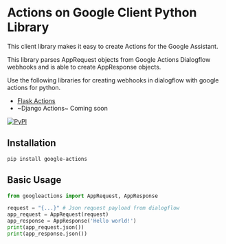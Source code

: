 # Actions on Google Client Python Library

This client library makes it easy to create Actions for the Google Assistant.

This library parses AppRequest objects from Google Actions Dialogflow webhooks and is able to create AppResponse objects.

Use the following libraries for creating webhooks in dialogflow with google actions for python.

* [Flask Actions](https://github.com/caycewilliams/flask-actions-on-google-python)
* ~Django Actions~ Coming soon

[![PyPI](https://img.shields.io/pypi/v/nine.svg)](https://pypi.org/project/google-actions/1.0.0/)


## Installation

```
pip install google-actions
```

## Basic Usage

```python
from googleactions import AppRequest, AppResponse

request = "{...}" # Json request payload from dialogflow
app_request = AppRequest(request)
app_response = AppResponse('Hello world!')
print(app_request.json())
print(app_response.json())
```